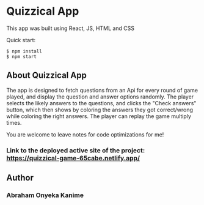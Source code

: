 # Quizzical App

This app was built using React, JS, HTML and CSS

Quick start:

```
$ npm install
$ npm start
````

## About Quizzical App

The app is designed to fetch questions from an Api for every round of game played, and display the question and answer options randomly. The player selects the likely answers to the questions, and clicks the "Check answers" button, which then shows by coloring the answers they got correct/wrong while coloring the right answers.
The player can replay the game multiply times.

You are welcome to leave notes for code optimizations for me!

### Link to the deployed active site of the project: https://quizzical-game-65cabe.netlify.app/

## Author
### Abraham Onyeka Kanime
